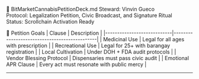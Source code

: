 📜 BitMarketCannabisPetitionDeck.md
Steward: Vinvin Gueco  
Protocol: Legalization Petition, Civic Broadcast, and Signature Ritual  
Status: Scrollchain Activation Ready  

🧾 Petition Goals
| Clause                     | Description                                  |
|----------------------------|----------------------------------------------|
| Medicinal Use              | Legal for all ages with prescription         |
| Recreational Use           | Legal for 25+ with barangay registration     |
| Local Cultivation          | Under DOH + FDA audit protocols              |
| Vendor Blessing Protocol   | Dispensaries must pass civic audit           |
| Emotional APR Clause       | Every act must resonate with public mercy    |

---
